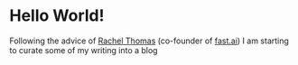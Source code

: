 # Hello World!

Following the advice of [Rachel Thomas](https://twitter.com/math_rachel?ref_src=twsrc%5Egoogle%7Ctwcamp%5Eserp%7Ctwgr%5Eauthor) (co-founder of [fast.ai](www.fast.ai)) I am starting to curate some of my writing into a blog
